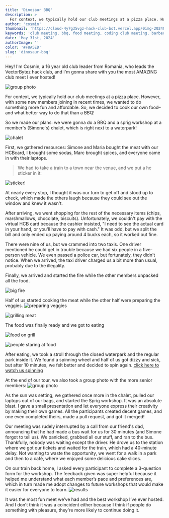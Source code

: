 ```yaml
---
title: 'Dinosaur BBQ'
description: >
  For context, we typically hold our club meetings at a pizza place. However, with some new members joining in recent times, we wanted to do something more fun and affordable. So, we decided to cook our own food– and what better way to do that than a BBQ!
author: 'cosmin'
thumbnail: 'https://cloud-4y7g35vgz-hack-club-bot.vercel.app/0img-20240309-wa0061.jpg'
keywords: 'club meeting, bbq, food meeting, coding club meeting, barbeque, shenanigans'
date: 'May 31st, 2024'
authorImage: ''
color: '#F8A5ED'
slug: 'dinosaur-bbq'
---
```


Hey! I'm Cosmin, a 16 year old club leader from Romania, who leads the VectorBytez hack club, and I'm gonna share with you the most AMAZING club meet I ever hosted!

![group photo](https://cloud-4y7g35vgz-hack-club-bot.vercel.app/0img-20240309-wa0061.jpg)

For context, we typically hold our club meetings at a pizza place. However, with some new members joining in recent times, we wanted to do something more fun and affordable. So, we decided to cook our own food– and what better way to do that than a BBQ!

So we made our plans: we were gonna do a BBQ and a sprig workshop at a member's (Simone's) chalet, which is right next to a waterpark! 

![chalet](https://cloud-5u99yi2yw-hack-club-bot.vercel.app/0274602213.jpg)

First, we gathered resources: Simone and Maria bought the meat with our HCBcard, I brought some sodas, Marc brought spices, and everyone came in with their laptops.

> We had to take a train to a town near the venue, and we put a hc sticker in it:

![sticker!](https://cloud-crzden5u1-hack-club-bot.vercel.app/0img-20240309-wa0071.jpg)

At nearly every stop, I thought it was our turn to get off and stood up to check, which made the others laugh because they could see out the window and knew it wasn't.

After arriving, we went shopping for the rest of the necessary items (chips, marshmallows, chocolate, biscuits). Unfortunately, we couldn't pay with the virtual HCB card because the cashier insisted, "I need to see the actual card in your hand, or you'll have to pay with cash." It was odd, but we split the bill and only ended up paying around 4 bucks each, so it worked out fine.

There were nine of us, but we crammed into two taxis. One driver mentioned he could get in trouble because we had six people in a five-person vehicle. We even passed a police car, but fortunately, they didn't notice. When we arrived, the taxi driver charged us a bit more than usual, probably due to the illegality.

Finally, we arrived and started the fire while the other members unpacked all the food.

![big fire](https://cloud-cke7fzldp-hack-club-bot.vercel.app/0img-20240309-wa0096.jpg)

Half of us started cooking the meat while the other half were preparing the veggies.
![preparing veggies](https://cloud-n9ylah4zh-hack-club-bot.vercel.app/0img-20240309-wa0069.jpg)

![grilling meat](https://cloud-c20ex096u-hack-club-bot.vercel.app/0img-20240309-wa0097.jpg)

The food was finally ready and we got to eating

![food on grill](https://cloud-lp7vrrj65-hack-club-bot.vercel.app/0img-20240309-wa0100.jpg)

![people staring at food](https://cloud-86es9guuu-hack-club-bot.vercel.app/0img-20240309-wa0104.jpg)

After eating, we took a stroll through the closed waterpark and the regular park inside it. We found a spinning wheel and half of us got dizzy and sick, but after 10 minutes, we felt better and decided to spin again. [click here to watch us spinning](https://drive.google.com/file/d/13mJsRcLYoi6l9GEcA4Y_LnczJKJPK1rn/view?usp=sharing)

At the end of our tour, we also took a group photo with the more senior members:
![group photo](https://cloud-4y7g35vgz-hack-club-bot.vercel.app/0img-20240309-wa0061.jpg)

As the sun was setting, we gathered once more in the chalet, pulled our laptops out of our bags, and started the Sprig workshop. It was an absolute blast. I gave a small presentation and let everyone express their creativity by making their own games. All the participants created decent games, and one even completed theirs, made a pull request, and got it merged!

Our meeting was rudely interrupted by a call from our friend's dad, announcing that he had made a bus wait for us for 30 minutes (and Simone forgot to tell us). We panicked, grabbed all our stuff, and ran to the bus. Thankfully, nobody was waiting except the driver. He drove us to the station where we got our tickets and waited for the train, which had a 40-minute delay. Not wanting to waste the opportunity, we went for a walk in a park and then to a café, where we enjoyed some delicious cake slices.

On our train back home, I asked every participant to complete a 3-question form for the workshop. The feedback given was super helpful because it helped me understand what each member’s pace and preferences are, which in turn made me adopt changes to future workshops that would make it easier for everyone to learn.
![results](https://cloud-atcmiy4qc-hack-club-bot.vercel.app/0screenshot_20240530-022439-941.png)

It was the most fun meet we’ve had and the best workshop I’ve ever hosted. And I don’t think it was a coincident either because I think if people do something with pleasure, they're more likely to continue doing it.
